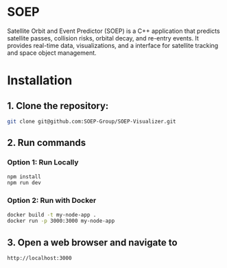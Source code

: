 # SOEP

Satellite Orbit and Event Predictor (SOEP) is a C++ application that predicts satellite passes, collision risks, orbital decay, and re-entry events. It provides real-time data, visualizations, and a interface for satellite tracking and space object management.

# Installation 

## 1. Clone the repository:
   ```bash
   git clone git@github.com:SOEP-Group/SOEP-Visualizer.git
   ```

## 2. Run commands

### Option 1: Run Locally
   ```bash
   npm install
   npm run dev 
   ```

### Option 2: Run with Docker
   ```bash
   docker build -t my-node-app .
   docker run -p 3000:3000 my-node-app
   ```
   
## 3. Open a web browser and navigate to
   ```bash
   http://localhost:3000
  
